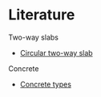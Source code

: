 # Literature

Two-way slabs

- [Circular two-way slab](https://benklassen77.github.io/documents/work/interestingliterature/circulartwowayslab.pdf)

Concrete

- [Concrete types](https://benklassen77.github.io/documents/work/CONCRETETYPES.pdf)
